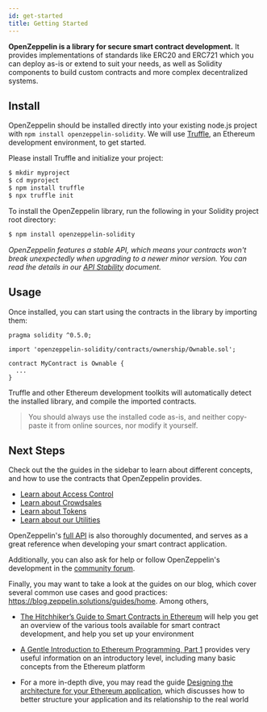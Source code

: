 ```yaml
---
id: get-started
title: Getting Started
---
```


**OpenZeppelin is a library for secure smart contract development.** It provides implementations of standards like ERC20 and ERC721 which you can deploy as-is or extend to suit your needs, as well as Solidity components to build custom contracts and more complex decentralized systems.

## Install

OpenZeppelin should be installed directly into your existing node.js project with `npm install openzeppelin-solidity`. We will use [Truffle](https://truffleframework.com/truffle), an Ethereum development environment, to get started.

Please install Truffle and initialize your project:

```sh
$ mkdir myproject
$ cd myproject
$ npm install truffle
$ npx truffle init
```

To install the OpenZeppelin library, run the following in your Solidity project root directory:

```sh
$ npm install openzeppelin-solidity
```

_OpenZeppelin features a stable API, which means your contracts won't break unexpectedly when upgrading to a newer minor version. You can read ṫhe details in our [API Stability](api-stability) document._

## Usage

Once installed, you can start using the contracts in the library by importing them:

```solidity
pragma solidity ^0.5.0;

import 'openzeppelin-solidity/contracts/ownership/Ownable.sol';

contract MyContract is Ownable {
  ...
}
```

Truffle and other Ethereum development toolkits will automatically detect the installed library, and compile the imported contracts.

>You should always use the installed code as-is, and neither copy-paste it from online sources, nor modify it yourself.

## Next Steps

Check out the the guides in the sidebar to learn about different concepts, and how to use the contracts that OpenZeppelin provides.

- [Learn about Access Control](access-control)
- [Learn about Crowdsales](crowdsales)
- [Learn about Tokens](tokens)
- [Learn about our Utilities](utilities)

OpenZeppelin's [full API](api/token/ERC20) is also thoroughly documented, and serves as a great reference when developing your smart contract application.

Additionally, you can also ask for help or follow OpenZeppelin's development in the [community forum](https://forum.zeppelin.solutions).

Finally, you may want to take a look at the guides on our blog, which cover several common use cases and good practices: https://blog.zeppelin.solutions/guides/home. Among others,

 * [The Hitchhiker’s Guide to Smart Contracts in Ethereum](https://blog.zeppelin.solutions/the-hitchhikers-guide-to-smart-contracts-in-ethereum-848f08001f05) will help you get an overview of the various tools available for smart contract development, and help you set up your environment

 * [A Gentle Introduction to Ethereum Programming, Part 1](https://blog.zeppelin.solutions/a-gentle-introduction-to-ethereum-programming-part-1-783cc7796094) provides very useful information on an introductory level, including many basic concepts from the Ethereum platform

 * For a more in-depth dive, you may read the guide [Designing the architecture for your Ethereum application](https://blog.zeppelin.solutions/designing-the-architecture-for-your-ethereum-application-9cec086f8317), which discusses how to better structure your application and its relationship to the real world
